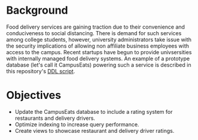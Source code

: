 # Background
Food delivery services are gaining traction due to their convenience and conduciveness to social distancing. There is demand for such services among college students, however, university administrators take issue with the security implications of allowing non affiliate business employees with access to the campus. Recent startups have begun to provide univsersities with internally managed food delivery systems. An example of a prototype database (let's call it CampusEats) powering such a service is described in this repository's [DDL script](https://github.com/UnexceptedSpectic/campus-eats/blob/main/db-setup-script.sql).

# Objectives
- Update the CampusEats database to include a rating system for restaurants and delivery drivers. 
- Optimize indexing to increase query performance. 
- Create views to showcase restaurant and delivery driver ratings.
